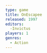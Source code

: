 ```yaml
---
type: game
title: OnEscapee
released: 1997
editors: 
  -Invictus
players: 1
genres:
  - Action
---
```

